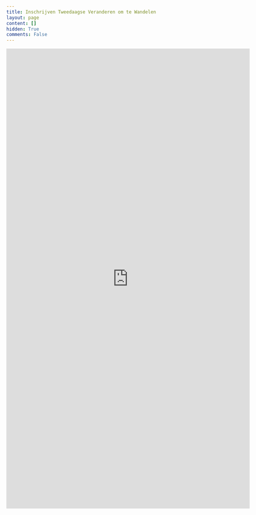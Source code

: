 ```yaml
---
title: Inschrijven Tweedaagse Veranderen om te Wandelen
layout: page
content: []
hidden: True
comments: False
---
```


<iframe src="https://docs.google.com/forms/d/e/1FAIpQLSd_ZKM1U1rxzfm2tq3u1VpVV2sxvJWcm-wky-bCDil-Hj0XTA/viewform?embedded=true" width="640" height="1209" frameborder="0" marginheight="0" marginwidth="0">Loading...</iframe>